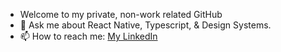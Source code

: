 - Welcome to my private, non-work related GitHub
- 💬 Ask me about React Native, Typescript, & Design Systems.
- 📫 How to reach me: [My LinkedIn](https://www.linkedin.com/in/parmangill/)
